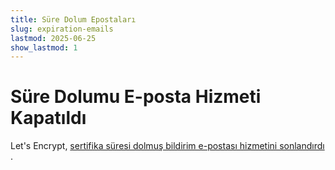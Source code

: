 ```yaml
---
title: Süre Dolum Epostaları
slug: expiration-emails
lastmod: 2025-06-25
show_lastmod: 1
---
```


# Süre Dolumu E-posta Hizmeti Kapatıldı

Let's Encrypt,  [ sertifika süresi dolmuş bildirim e-postası hizmetini sonlandırdı ](/2025/01/22/ending-expiration-emails/).

